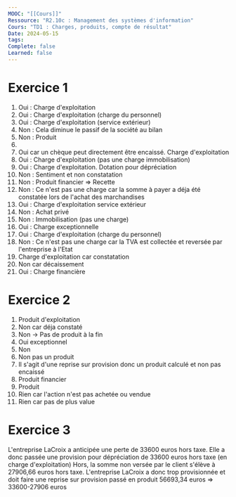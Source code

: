 ```yaml
---
MOOC: "[[Cours]]"
Ressource: "R2.10c : Management des systèmes d'information"
Cours: "TD1 : Charges, produits, compte de résultat"
Date: 2024-05-15
tags: 
Complete: false
Learned: false
---
```

# Exercice 1
1. Oui : Charge d'exploitation
2. Oui : Charge d'exploitation (charge du personnel)
3. Oui : Charge d'exploitation (service extérieur)
4. Non : Cela diminue le passif de la société au bilan
5. Non : Produit
6. 
7. Oui car un chèque peut directement être encaissé. Charge d'exploitation
8. Oui : Charge d'exploitation (pas une charge immobilisation)
9. Oui : Charge d'exploitation. Dotation pour dépréciation
10. Non : Sentiment et non constatation
11. Non : Produit financier ⇒ Recette
12. Non : Ce n'est pas une charge car la somme à payer a déja été constatée lors de l'achat des marchandises
13. Oui : Charge d'exploitation service extérieur
14. Non : Achat privé
15. Non : Immobilisation (pas une charge)
16. Oui : Charge exceptionnelle
17. Oui : Charge d'exploitation (charge du personnel)
18. Non : Ce n'est pas une charge car la TVA est collectée et reversée par l'entreprise à l'Etat
19. Charge d'exploitation car constatation
20. Non car décaissement
21. Oui : Charge financière

# Exercice 2
1. Produit d'exploitation
2. Non car déja constaté
3. Non → Pas de produit à la fin
4. Oui exceptionnel
5. Non
6. Non pas un produit
7. Il s'agit d'une reprise sur provision donc un produit calculé et non pas encaissé
8. Produit financier
9. Produit
10. Rien car l'action n'est pas achetée ou vendue
12. Rien car pas de plus value


# Exercice 3
L'entreprise LaCroix a anticipée une perte de 33600 euros hors taxe. Elle a donc passée une provision pour dépréciation de 33600 euros hors taxe (en charge d'exploitation)
Hors, la somme non versée par le client s'élève à 27906,66 euros hors taxe. L'entreprise LaCroix a donc trop provisionnée et doit faire une reprise sur provision passé en produit 56693,34 euros ⇒ 33600-27906 euros